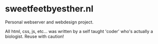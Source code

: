 # sweetfeetbyesther.nl

Personal webserver and webdesign project.

All html, css, js, etc... was written by a self taught 'coder' who's actually a biologist.
Reuse with caution!